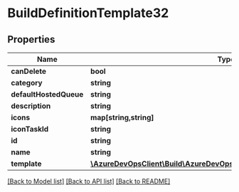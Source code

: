 # BuildDefinitionTemplate32

## Properties
Name | Type | Description | Notes
------------ | ------------- | ------------- | -------------
**canDelete** | **bool** |  | [optional] 
**category** | **string** |  | [optional] 
**defaultHostedQueue** | **string** |  | [optional] 
**description** | **string** |  | [optional] 
**icons** | **map[string,string]** |  | [optional] 
**iconTaskId** | **string** |  | [optional] 
**id** | **string** |  | [optional] 
**name** | **string** |  | [optional] 
**template** | [**\AzureDevOpsClient\Build\AzureDevOpsClient\Build\Model\BuildDefinition32**](BuildDefinition32.md) |  | [optional] 

[[Back to Model list]](../README.md#documentation-for-models) [[Back to API list]](../README.md#documentation-for-api-endpoints) [[Back to README]](../README.md)


